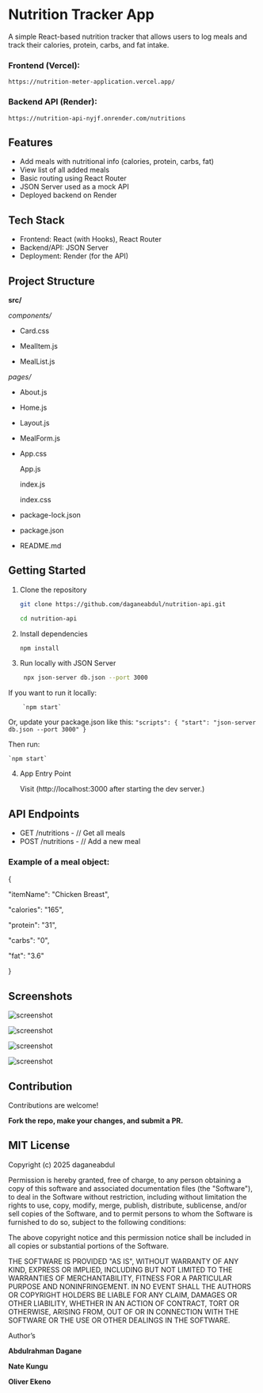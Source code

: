 
# Nutrition Tracker App

A simple React-based nutrition tracker that allows users to log meals and track their calories, protein, carbs, and fat intake.

### Frontend (Vercel): 

    https://nutrition-meter-application.vercel.app/


### Backend API (Render): 

    https://nutrition-api-nyjf.onrender.com/nutritions

## Features

- Add meals with nutritional info (calories, protein, carbs, fat)
- View list of all added meals
- Basic routing using React Router
- JSON Server used as a mock API
- Deployed backend on Render

## Tech Stack

- Frontend: React (with Hooks), React Router
- Backend/API: JSON Server
- Deployment: Render (for the API)

## Project Structure

**src/**

 _components/_
 
  - Card.css
 
  - MealItem.js
  
  - MealList.js

_pages/_

- About.js

- Home.js
    
- Layout.js
    
- MealForm.js

- App.css
   
  App.js
    
  index.js
    
  index.css
    
- package-lock.json
    
- package.json
 
- README.md







## Getting Started

1. Clone the repository
    ```bash
    git clone https://github.com/daganeabdul/nutrition-api.git
   
    cd nutrition-api

2. Install dependencies
    ```bash
    npm install

4. Run locally with JSON Server
    ```bash
     npx json-server db.json --port 3000
   
  If you want to run it locally:
   
        `npm start`

  Or, update your package.json like this:
     `"scripts": {
      "start": "json-server db.json --port 3000"
       }`

   Then run:
  
    `npm start`

4. App Entry Point

   Visit (http://localhost:3000 after starting the dev server.)



## API Endpoints
- GET /nutritions  - // Get all meals
- POST /nutritions - // Add a new meal

### Example of a meal object:


{

  "itemName": "Chicken Breast",
  
  "calories": "165",
  
  "protein": "31",
  
  "carbs": "0",
  
  "fat": "3.6"
  
}

## Screenshots


![screenshot](about.png)

![screenshot](home.png)

![screenshot](meallist.png)

![screenshot](form.png)


## Contribution

Contributions are welcome!

 **Fork the repo, make your changes, and submit a PR.**

## MIT License

Copyright (c) 2025 daganeabdul

Permission is hereby granted, free of charge, to any person obtaining a copy
of this software and associated documentation files (the "Software"), to deal
in the Software without restriction, including without limitation the rights
to use, copy, modify, merge, publish, distribute, sublicense, and/or sell
copies of the Software, and to permit persons to whom the Software is
furnished to do so, subject to the following conditions:

The above copyright notice and this permission notice shall be included in all
copies or substantial portions of the Software.

THE SOFTWARE IS PROVIDED "AS IS", WITHOUT WARRANTY OF ANY KIND, EXPRESS OR
IMPLIED, INCLUDING BUT NOT LIMITED TO THE WARRANTIES OF MERCHANTABILITY,
FITNESS FOR A PARTICULAR PURPOSE AND NONINFRINGEMENT. IN NO EVENT SHALL THE
AUTHORS OR COPYRIGHT HOLDERS BE LIABLE FOR ANY CLAIM, DAMAGES OR OTHER
LIABILITY, WHETHER IN AN ACTION OF CONTRACT, TORT OR OTHERWISE, ARISING FROM,
OUT OF OR IN CONNECTION WITH THE SOFTWARE OR THE USE OR OTHER DEALINGS IN THE
SOFTWARE.

 Author’s
 
  **Abdulrahman Dagane**
  
  **Nate Kungu**
  
  **Oliver  Ekeno**










